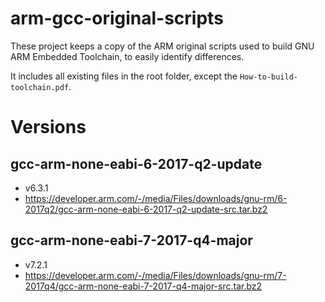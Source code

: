 # arm-gcc-original-scripts

These project keeps a copy of the ARM original scripts used to build GNU ARM 
Embedded Toolchain, to easily identify differences.

It includes all existing files in the root folder, except the 
`How-to-build-toolchain.pdf`.

# Versions

## gcc-arm-none-eabi-6-2017-q2-update

- v6.3.1
- https://developer.arm.com/-/media/Files/downloads/gnu-rm/6-2017q2/gcc-arm-none-eabi-6-2017-q2-update-src.tar.bz2

## gcc-arm-none-eabi-7-2017-q4-major

- v7.2.1
- https://developer.arm.com/-/media/Files/downloads/gnu-rm/7-2017q4/gcc-arm-none-eabi-7-2017-q4-major-src.tar.bz2

